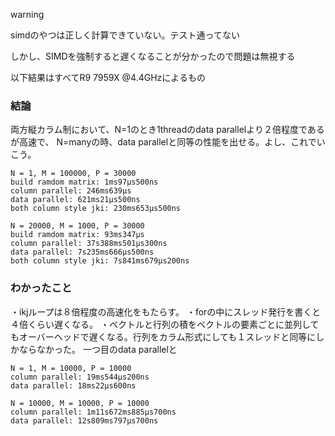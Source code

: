 warning 

simdのやつは正しく計算できていない。テスト通ってない

しかし、SIMDを強制すると遅くなることが分かったので問題は無視する

以下結果はすべてR9 7959X @4.4GHzによるもの

### 結論
両方縦カラム制において、N=1のとき1threadのdata parallelより２倍程度であるが高速で、
N=manyの時、data parallelと同等の性能を出せる。よし、これでいこう。
```
N = 1, M = 100000, P = 30000
build ramdom matrix: 1ms97µs500ns
column parallel: 246ms639µs
data parallel: 621ms21µs500ns
both column style jki: 230ms653µs500ns

N = 20000, M = 1000, P = 30000
build ramdom matrix: 93ms347µs
column parallel: 37s388ms501µs300ns
data parallel: 7s235ms666µs500ns
both column style jki: 7s841ms679µs200ns
```


### わかったこと
・ikjループは８倍程度の高速化をもたらす。
・forの中にスレッド発行を書くと４倍くらい遅くなる。
・ベクトルと行列の積をベクトルの要素ごとに並列してもオーバーヘッドで遅くなる。行列をカラム形式にしても１スレッドと同等にしかならなかった。
一つ目のdata parallelと

```
N = 1, M = 10000, P = 10000
column parallel: 19ms544µs200ns
data parallel: 18ms22µs600ns

N = 10000, M = 10000, P = 10000
column parallel: 1m11s672ms885µs700ns
data parallel: 12s809ms797µs700ns
```